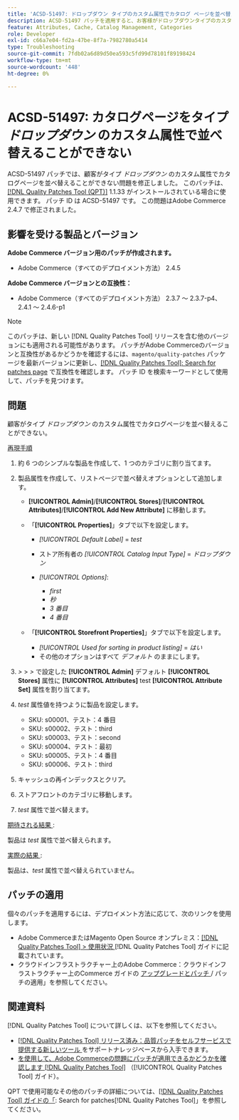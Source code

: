 ```yaml
---
title: 'ACSD-51497: ドロップダウン タイプのカスタム属性でカタログ ページを並べ替えることができません'
description: ACSD-51497 パッチを適用すると、お客様がドロップダウンタイプのカスタム属性でカタログページを並べ替えることができないAdobe Commerceの問題を修正できます。
feature: Attributes, Cache, Catalog Management, Categories
role: Developer
exl-id: c66a7e04-fd2a-47be-8f7a-7982780a5414
type: Troubleshooting
source-git-commit: 7fdb02a6d89d50ea593c5fd99d78101f89198424
workflow-type: tm+mt
source-wordcount: '448'
ht-degree: 0%

---
```


# ACSD-51497: カタログページをタイプ *ドロップダウン* のカスタム属性で並べ替えることができない

ACSD-51497 パッチでは、顧客がタイプ *ドロップダウン* のカスタム属性でカタログページを並べ替えることができない問題を修正しました。 このパッチは、[[!DNL Quality Patches Tool (QPT)]](https://experienceleague.adobe.com/en/docs/commerce-operations/tools/quality-patches-tool/quality-patches-tool-to-self-serve-quality-patches) 1.1.33 がインストールされている場合に使用できます。 パッチ ID は ACSD-51497 です。 この問題はAdobe Commerce 2.4.7 で修正されました。

## 影響を受ける製品とバージョン

**Adobe Commerce バージョン用のパッチが作成されます。**

* Adobe Commerce（すべてのデプロイメント方法） 2.4.5

**Adobe Commerce バージョンとの互換性：**

* Adobe Commerce（すべてのデプロイメント方法） 2.3.7 ～ 2.3.7-p4、2.4.1 ～ 2.4.6-p1

>[!NOTE]
>
>このパッチは、新しい [!DNL Quality Patches Tool] リリースを含む他のバージョンにも適用される可能性があります。 パッチがAdobe Commerceのバージョンと互換性があるかどうかを確認するには、`magento/quality-patches` パッケージを最新バージョンに更新し、[[!DNL Quality Patches Tool]: Search for patches page](https://experienceleague.adobe.com/tools/commerce-quality-patches/index.html) で互換性を確認します。 パッチ ID を検索キーワードとして使用して、パッチを見つけます。

## 問題

顧客がタイプ *ドロップダウン* のカスタム属性でカタログページを並べ替えることができない。

<u> 再現手順 </u>

1. 約 6 つのシンプルな製品を作成して、1 つのカテゴリに割り当てます。
1. 製品属性を作成して、リストページで並べ替えオプションとして追加します。

   * **[!UICONTROL Admin]**/**[!UICONTROL Stores]**/**[!UICONTROL Attributes]**/**[!UICONTROL Add New Attribute]** に移動します。
   * 「**[!UICONTROL Properties]**」タブで以下を設定します。

      * *[!UICONTROL Default Label]* = *test*
      * ストア所有者の *[!UICONTROL Catalog Input Type]* = *ドロップダウン*
      * *[!UICONTROL Options]*:

         * *first*
         * *秒*
         * *3 番目*
         * *4 番目*

   * 「**[!UICONTROL Storefront Properties]**」タブで以下を設定します。

      * *[!UICONTROL Used for sorting in product listing]* = *はい*
      * その他のオプションはすべて *デフォルト* のままにします。

1. *>* > *>* で設定した **[!UICONTROL Admin]** デフォルト **[!UICONTROL Stores]** 属性に **[!UICONTROL Attributes]** test **[!UICONTROL Attribute Set]** 属性を割り当てます。
1. *test* 属性値を持つように製品を設定します。

   * SKU: s00001、テスト：4 番目
   * SKU: s00002、テスト：third
   * SKU: s00003、テスト：second
   * SKU: s00004、テスト：最初
   * SKU: s00005、テスト：4 番目
   * SKU: s00006、テスト：third

1. キャッシュの再インデックスとクリア。
1. ストアフロントのカテゴリに移動します。
1. *test* 属性で並べ替えます。

<u> 期待される結果 </u>:

製品は *test* 属性で並べ替えられます。

<u> 実際の結果 </u>:

製品は、*test* 属性で並べ替えられていません。

## パッチの適用

個々のパッチを適用するには、デプロイメント方法に応じて、次のリンクを使用します。

* Adobe CommerceまたはMagento Open Source オンプレミス：[[!DNL Quality Patches Tool] > 使用状況 ](/help/tools/quality-patches-tool/usage.md)[!DNL Quality Patches Tool] ガイドに記載されています。
* クラウドインフラストラクチャー上のAdobe Commerce：クラウドインフラストラクチャー上のCommerce ガイドの [ アップグレードとパッチ ](https://experienceleague.adobe.com/docs/commerce-cloud-service/user-guide/develop/upgrade/apply-patches.html)/ パッチの適用」を参照してください。

## 関連資料

[!DNL Quality Patches Tool] について詳しくは、以下を参照してください。

* [[!DNL Quality Patches Tool]  リリース済み：品質パッチをセルフサービスで提供する新しいツール ](https://experienceleague.adobe.com/en/docs/commerce-operations/tools/quality-patches-tool/quality-patches-tool-to-self-serve-quality-patches) をサポートナレッジベースから入手できます。
* [ を使用して、Adobe Commerceの問題にパッチが適用できるかどうかを確認します  [!DNL Quality Patches Tool]](/help/tools/quality-patches-tool/patches-available-in-qpt/check-patch-for-magento-issue-with-magento-quality-patches.md) （[!UICONTROL Quality Patches Tool] ガイド）。


QPT で使用可能なその他のパッチの詳細については、[[!DNL Quality Patches Tool] ガイドの「](https://experienceleague.adobe.com/tools/commerce-quality-patches/index.html): Search for patches[!DNL Quality Patches Tool]」を参照してください。
